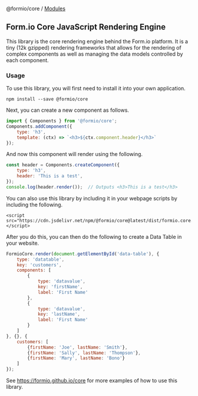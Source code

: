 @formio/core / [Modules](modules.md)

## Form.io Core JavaScript Rendering Engine
This library is the core rendering engine behind the Form.io platform. It is a tiny (12k gzipped) rendering frameworks that allows for the rendering of complex components as well as managing the data models controlled by each component.

### Usage
To use this library, you will first need to install it into your own application.

    npm install --save @formio/core

Next, you can create a new component as follows.

```js
import { Components } from '@formio/core';
Components.addComponent({
    type: 'h3',
    template: (ctx) => `<h3>${ctx.component.header}</h3>`
});
```

And now this component will render using the following.

```js
const header = Components.createComponent({
    type: 'h3',
    header: 'This is a test',
});
console.log(header.render());  // Outputs <h3>This is a test</h3>
```

You can also use this library by including it in your webpage scripts by including the following.

```
<script src="https://cdn.jsdelivr.net/npm/@formio/core@latest/dist/formio.core.min.js"></script>
```

After you do this, you can then do the following to create a Data Table in your website.

```js
FormioCore.render(document.getElementById('data-table'), {
    type: 'datatable',
    key: 'customers',
    components: [
        {
            type: 'datavalue',
            key: 'firstName',
            label: 'First Name'
        },
        {
            type: 'datavalue',
            key: 'lastName',
            label: 'First Name'
        }
    ]
}, {}, {
    customers: [
        {firstName: 'Joe', lastName: 'Smith'},
        {firstName: 'Sally', lastName: 'Thompson'},
        {firstName: 'Mary', lastName: 'Bono'}
    ]
});
```

See https://formio.github.io/core for more examples of how to use this library.

